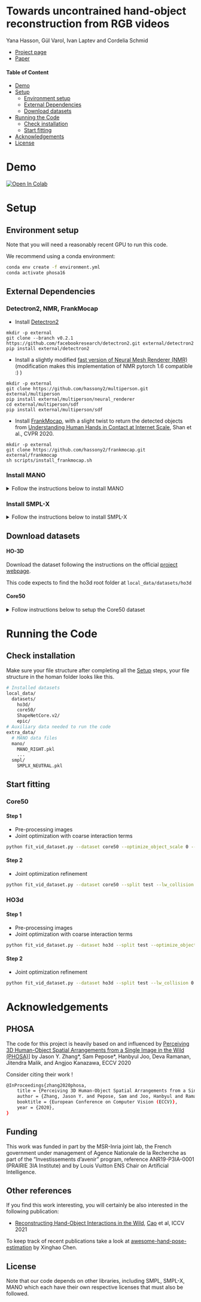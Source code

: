 
# Towards uncontrained hand-object reconstruction from RGB videos

Yana Hasson, Gül Varol, Ivan Laptev and Cordelia Schmid

- [Project page](https://hassony2.github.io/homan.html)
- [Paper](TODO)


#### Table of Content

- [Demo](#demo)
- [Setup](#setup)
  - [Environment setup](#environment-setup)
  - [External Dependencies](#external-dependencies)
  - [Download datasets](#download-datasets)
- [Running the Code](#running-the-code)
  - [Check installation](#check-installation)
  - [Start fitting](#start-fitting)
- [Acknowledgements](#acknowledgements)
- [License](#licence)

# Demo

[![Open In Colab](https://colab.research.google.com/assets/colab-badge.svg)](https://colab.research.google.com/drive/1xAa61ZD1Ji_d6oKEQSOyR_DVAYxo-W4C?usp=sharing)

# Setup

## Environment setup

Note that you will need a reasonably recent GPU to run this code.

We recommend using a conda environment:

```bash
conda env create -f environment.yml
conda activate phosa16
```

## External Dependencies

### Detectron2, NMR, FrankMocap

- Install [Detectron2](https://github.com/facebookresearch/detectron2/blob/master/INSTALL.md)

```
mkdir -p external
git clone --branch v0.2.1 https://github.com/facebookresearch/detectron2.git external/detectron2
pip install external/detectron2
```

- Install a slightly modified [fast version of Neural Mesh Renderer (NMR)](https://github.com/JiangWenPL/multiperson/tree/master/neural_renderer) (modification makes this implementation of NMR pytorch 1.6 compatible :) )
```
mkdir -p external
git clone https://github.com/hassony2/multiperson.git external/multiperson
pip install external/multiperson/neural_renderer
cd external/multiperson/sdf
pip install external/multiperson/sdf
```

- Install [FrankMocap](https://github.com/facebookresearch/frankmocap), with a slight twist to return the detected objects
from [Understanding Human Hands in Contact at Internet Scale](https://github.com/ddshan/hand_detector.d2/), Shan et al., CVPR 2020.

```
mkdir -p external
git clone https://github.com/hassony2/frankmocap.git external/frankmocap
sh scripts/install_frankmocap.sh
```

### Install MANO

<details>
  <summary> Follow the instructions below to install MANO </summary>
  <ul>
    <li>
      Go to MANO website: http://mano.is.tue.mpg.de/
    </li>
    <li>
      Create an account by clicking *Sign Up* and provide your information
    </li>
    <li>
      Download Models and Code (the downloaded file should have the format mano_v*_*.zip). Note that all code and data from this download falls under the MANO license (see http://mano.is.tue.mpg.de/license).
    </li>
    <li>
      Unzip and copy the content of the *models* folder into the extra_data/mano folder
    </li>
  </ul>
</details>

### Install SMPL-X

<details>
  <summary> Follow the instructions below to install SMPL-X </summary>
  <ul>
    <li>
      Go to SMPL-X website: https://smpl-x.is.tue.mpg.de/
    </li>
    <li>
      Create an account by clicking *Sign Up* and provide your information
    </li>
    <li>
      Go to SMPL-X download page: https://smpl-x.is.tue.mpg.de/downloads
    </li>
    <li>
      Download the v1.1 model. Note that all data from this download falls under the SMPL-X license (see https://smpl-x.is.tue.mpg.de/license).
    </li>
    <li>
      Unzip and copy the content of the *models* folder into the extra_data/smpl folder
    </li>
  </ul>
</details>

## Download datasets


#### HO-3D

Download the dataset following the instructions on the official [project webpage](https://www.tugraz.at/index.php?id=40231).

This code expects to find the ho3d root folder at
`local_data/datasets/ho3d`

#### Core50

<details>
  <summary> Follow instructions below to setup the Core50 dataset </summary>

  <ul>
    <li>Download the Object models from ShapeNetCorev2</li>
    <ul>
      <li>
        Go to https://shapenet.org and create an account
      </li>
      <li>
        Go to the <a href="https://shapenet.org/download/shapenetcore"> download ShapeNet page </a>
      </li>
      <li>
        You will need the "Archive of ShapeNetCore v2 release" (~25GB)
      </li>
      <li>
        unzip to local_data folder by <i>adapting</i> the command
      <ul>
        <li>
        unzip /path/to/ShapeNetCore.v2.zip -d local_data/datasets/ShapeNetCore.v2/
        </li>
      </ul>
      </li>
    </ul>
  </ul>

  <ul>
    <li>Download the images from <a href="https://vlomonaco.github.io/core50/"> Core50 </a></li>
    <ul>
      <li>
      You will need the <a href="bias.csr.unibo.it/maltoni/download/core50/core50_350x350.zip"> full-size_350x350_images.zip </a>
      which you can find in the <a href="https://vlomonaco.github.io/core50/index.html#download"> download section</a>
      </li>
      <li>
      unzip to local_data folder by <i>adapting</i> the command:
      <ul>
        <li>
        unzip /path/to/core50_350x350.zip -d local_data/datasets/core50/core50_350x350
        </li>
      </ul>
      </li>
    </ul>
  </ul>

</details>

# Running the Code 

## Check installation

Make sure your file structure after completing all the [Setup](#setup) steps, your file structure in the homan folder looks like this.

```sh
# Installed datasets
local_data/
  datasets/
    ho3d/
    core50/
    ShapeNetCore.v2/
    epic/
# Auxiliary data needed to run the code
extra_data/
  # MANO data files
  mano/
    MANO_RIGHT.pkl
    ...
  smpl/
    SMPLX_NEUTRAL.pkl
```

## Start fitting

###  Core50

#### Step 1

- Pre-processing images 
- Joint optimization with coarse interaction terms

```sh
python fit_vid_dataset.py --dataset core50 --optimize_object_scale 0 --result_root results/core50/step1
```

#### Step 2

- Joint optimization refinement



```sh
python fit_vid_dataset.py --dataset core50 --split test --lw_collision 0.001 --lw_contact 1 --optimize_object_scale 0 --result_root results/core50/step2 --resume results/core50/step1
```

###  HO3d

#### Step 1

- Pre-processing images 
- Joint optimization with coarse interaction terms

```sh
python fit_vid_dataset.py --dataset ho3d --split test --optimize_object_scale 0 --result_root results/ho3d/step1
```

#### Step 2

- Joint optimization refinement



```sh
python fit_vid_dataset.py --dataset ho3d --split test --lw_collision 0.001 --lw_contact 1 --optimize_object_scale 0 --result_root results/ho3d/step2 --resume results/ho3d/step1
```

# Acknowledgements

## PHOSA

The code for this project is heavily based on and influenced by
[Perceiving 3D Human-Object Spatial Arrangements from a Single Image in the Wild (PHOSA)](https://jasonyzhang.com/phosa/)] by
Jason Y. Zhang*, Sam Pepose*, Hanbyul Joo, Deva Ramanan, Jitendra Malik, and Angjoo
Kanazawa, ECCV 2020

Consider citing their work !

```bash
@InProceedings{zhang2020phosa,
    title = {Perceiving 3D Human-Object Spatial Arrangements from a Single Image in the Wild},
    author = {Zhang, Jason Y. and Pepose, Sam and Joo, Hanbyul and Ramanan, Deva and Malik, Jitendra and Kanazawa, Angjoo},
    booktitle = {European Conference on Computer Vision (ECCV)},
    year = {2020},
}
```

## Funding

This work was funded in part by the MSR-Inria joint lab, the French government
under management of Agence Nationale de la Recherche as
part of the ”Investissements d’avenir” program, reference
ANR19-P3IA-0001 (PRAIRIE 3IA Institute) and by Louis
Vuitton ENS Chair on Artificial Intelligence.

## Other references

If you find this work interesting, you will certainly be also interested in the following publication:
- [Reconstructing Hand-Object Interactions in the Wild](https://people.eecs.berkeley.edu/~zhecao/rhoi/), [Cao](https://people.eecs.berkeley.edu/~zhecao/) et al, ICCV 2021

To keep track of recent publications take a look at [awesome-hand-pose-estimation](https://github.com/xinghaochen/awesome-hand-pose-estimation/) by 
Xinghao Chen.

## License

Note that our code depends on other libraries,
including SMPL, SMPL-X, MANO which each have their own respective licenses that must also be
followed.
